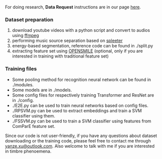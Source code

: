 For doing research, **Data Request** instructions are in our page [here](https://yanzexu.xyz/SVQTD/).

### Dataset preparation
  1. download youtube videos with a python script and convert to audios using [ffmpeg](https://ffmpeg.org/)
  2. performing music source separation based on [spleeter](https://github.com/deezer/spleeter)
  3. energy-based segmentation, reference code can be found in ./split.py
  4. extracting feature set using [OPENSMILE](https://audeering.github.io/opensmile/) (optional, only if you are interested in training with traditional feature set)

### Training files
  * Some pooling method for recognition neural network can be found in ./modules.
  * Some models are in ./models.
  * Some config files for respectively training Transformer and ResNet are in ./config. 
  * ./E2E.py can be used to train neural networks based on config files.
  * ./RPSVM.py can be used to extract embeddings and train a SVM classifier using them. 
  * ./FSSVM.py can be used to train a SVM classifier using features from ComParE feature set.

Since our code is not user-friendly, if you have any questions about dataset downloading or the training code, please feel free to contact me through yanze.xu@outlook.com. Also welcome to talk with me if you are interested in timbre phenoemena. 

